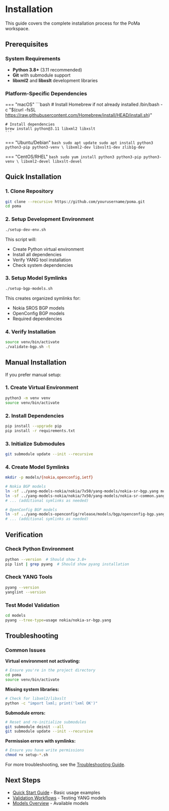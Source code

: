 # Installation

This guide covers the complete installation process for the PoMa workspace.

## Prerequisites

### System Requirements
- **Python 3.8+** (3.11 recommended)
- **Git** with submodule support
- **libxml2** and **libxslt** development libraries

### Platform-Specific Dependencies

=== "macOS"
    ```bash
    # Install Homebrew if not already installed
    /bin/bash -c "$(curl -fsSL https://raw.githubusercontent.com/Homebrew/install/HEAD/install.sh)"
    
    # Install dependencies
    brew install python@3.11 libxml2 libxslt
    ```

=== "Ubuntu/Debian"
    ```bash
    sudo apt update
    sudo apt install python3 python3-pip python3-venv \
                     libxml2-dev libxslt1-dev zlib1g-dev
    ```

=== "CentOS/RHEL"
    ```bash
    sudo yum install python3 python3-pip python3-venv \
                     libxml2-devel libxslt-devel
    ```

## Quick Installation

### 1. Clone Repository
```bash
git clone --recursive https://github.com/yourusername/poma.git
cd poma
```

### 2. Setup Development Environment
```bash
./setup-dev-env.sh
```

This script will:
- Create Python virtual environment
- Install all dependencies
- Verify YANG tool installation
- Check system dependencies

### 3. Setup Model Symlinks
```bash
./setup-bgp-models.sh
```

This creates organized symlinks for:
- Nokia SROS BGP models
- OpenConfig BGP models
- Required dependencies

### 4. Verify Installation
```bash
source venv/bin/activate
./validate-bgp.sh -t
```

## Manual Installation

If you prefer manual setup:

### 1. Create Virtual Environment
```bash
python3 -m venv venv
source venv/bin/activate
```

### 2. Install Dependencies
```bash
pip install --upgrade pip
pip install -r requirements.txt
```

### 3. Initialize Submodules
```bash
git submodule update --init --recursive
```

### 4. Create Model Symlinks
```bash
mkdir -p models/{nokia,openconfig,ietf}

# Nokia BGP models
ln -sf ../yang-models-nokia/nokia/7x50/yang-models/nokia-sr-bgp.yang models/nokia/
ln -sf ../yang-models-nokia/nokia/7x50/yang-models/nokia-sr-common.yang models/nokia/
# ... (additional symlinks as needed)

# OpenConfig BGP models  
ln -sf ../yang-models-openconfig/release/models/bgp/openconfig-bgp.yang models/openconfig/
# ... (additional symlinks as needed)
```

## Verification

### Check Python Environment
```bash
python --version  # Should show 3.8+
pip list | grep pyang  # Should show pyang installation
```

### Check YANG Tools
```bash
pyang --version
yanglint --version
```

### Test Model Validation
```bash
cd models
pyang --tree-type=usage nokia/nokia-sr-bgp.yang
```

## Troubleshooting

### Common Issues

**Virtual environment not activating:**
```bash
# Ensure you're in the project directory
cd poma
source venv/bin/activate
```

**Missing system libraries:**
```bash
# Check for libxml2/libxslt
python -c "import lxml; print('lxml OK')"
```

**Submodule errors:**
```bash
# Reset and re-initialize submodules
git submodule deinit --all
git submodule update --init --recursive
```

**Permission errors with symlinks:**
```bash
# Ensure you have write permissions
chmod +x setup-*.sh
```

For more troubleshooting, see the [Troubleshooting Guide](troubleshooting.md).

## Next Steps

- [Quick Start Guide](quick-start.md) - Basic usage examples
- [Validation Workflows](../user-guide/validation.md) - Testing YANG models
- [Models Overview](../user-guide/models-overview.md) - Available models
